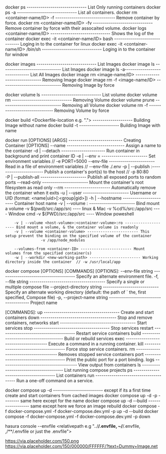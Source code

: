 docker ps ------------------------------ List Only running containers
docker ps -a ------------------------------ List all containers.
docker rm <container-name/ID> -f ------------------------------ Remove container by force.
docker rm <container-name/ID> -fv ------------------------------ Remove container by force with their assocaited volume.
docker logs <container-name/ID> ------------------------------ Shows the log of the container
docker exec -it <container-name/ID> bash ------------------------------ Loging in to the container for linux
docker exec -it <container-name/ID> /bin/sh ------------------------------ Loging in to the container for window

docker images ------------------------------ List Images
docker image ls ------------------------------ List Images
docker image ls -a------------------------------ List All Images
docker image rm <image-name/ID> ------------------------------ Removing Image
docker image rm -f <image-name/ID> ------------------------------ Removing Image by force

docker volume ls ------------------------------ List volume
docker volume rm <volume-name> ------------------------------ Removing Volume
docker volume prune <volume-name> ------------------------------ Removing all Volume
docker volume rm -f <volume-name> ------------------------------ Removing Volume by force

docker build <Dockerfile-location e.g. "."> -------------------- Building Image without name
docker build <Dockerfile-location> -t <image-name> -------------------- Building Image with name

docker run [OPTIONS] <image-name> [ARGS] --------------------------- Creating Container
[OPTIONS]
--name <name-container> ----------------------------- Assign a name to the container
-d | --detach ---------------------- Run container in background and print container ID
-e | --env <env-name>=<env-value> ----------------------- Set environment variables // -e PORT=5000
--env-file <env-file-locatoin> ----------------------- Read in a file of environment variables // --env-file ./.env
-p | --publish <host-port>:<container-port>----------------------- Publish a container's port(s) to the host // -p 80:80  
 -P | --publish-all ----------------------- Publish all exposed ports to random ports
--read-only ----------------------- Mount the container's root filesystem as read only
--rm ----------------------- Automatically remove the container when it exits
-u | --user <container-username> ----------------------- Username or UID (format: <name|uid>[:<group|gid>])
-h | --hostname <container-hostname> ----------------------- Container host name
-v | --volume <host-volume>:<container-volume> ----------------------- Bind mount a volume
-v $(pwd)/src:/app/src ---- linux & Mac
-v %cd%/src:/app/src ---- Window cmd
-v ${PWD}/src:/app/src ---- Window poweshell

        -v | --volume <host-volume>:<container-volume>:ro -------------------- Bind mount a volume, & the container volume is readonly
        -v | --volume <container-volume> ----------------------- This setup prevent the binding on the specified volume of the container
                    -v /app/node_modules

        --volumes-from <container-ID> ----------------------- Mount volumes from the specified container(s)
        -w | --workdir <new-working-path> ----------------------- Working directory inside the container  // -w /usr/local/app

docker compose [OPTIONS] [COMMANDS]
[OPTIONS]:
--env-file string -------------------------------------- Specify an alternate environment file.
-f, --file string -------------------------------------- Specify a single or multiple compose file
--project-directory string ---------------------------- Specify an alternate working directory (default: the path of ` the, first specified, Compose file)
-p, --project-name string -------------------------------------- Project name

[COMMANDS]:
up -------------------------------------- Create and start containers
down -------------------------------------- Stop and remove containers, networks
start -------------------------------------- Start services
stop -------------------------------------- Stop services
restart -------------------------------------- Restart service containers
build -------------------------------------- Build or rebuild services
exec -------------------------------------- Execute a command in a running container.
kill -------------------------------------- Force stop service containers.
rm -------------------------------------- Removes stopped service containers
port -------------------------------------- Print the public port for a port binding.
logs -------------------------------------- View output from containers
ls -------------------------------------- List running compose projects
ps -------------------------------------- List containers
run -------------------------------------- Run a one-off command on a service.

docker compose up -d ------------------------- except if its a first time create and start containers from cached images
docker compose up -d -p <project-name> -------- same here except for the name
docker compose up -d --build ------------------ same except here we force an image rebuild
docker compose -f docker-compose.yml -f docker-compose.dev.yml -p <project-name> up -d --build
docker compose -f docker-compose.yml -f docker-compose.dev.yml -p <project-name> down

hasura console --envfile <relativepath e.g "../**/.envfile, ~/**/.envfile, ,/\*\*/.envfile or just the .envfile">

https://via.placeholder.com/150.png
https://via.placeholder.com/150/000000/FFFFFF/?text=Dummy+Image.net
